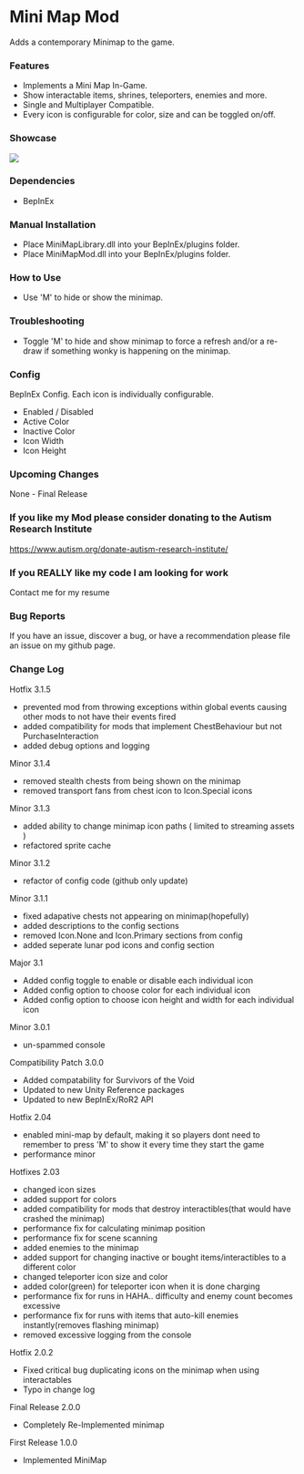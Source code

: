 # Mini Map Mod
Adds a contemporary Minimap to the game.

### Features

- Implements a Mini Map In-Game.
- Show interactable items, shrines, teleporters, enemies and more.
- Single and Multiplayer Compatible.
- Every icon is configurable for color, size and can be toggled on/off.

### Showcase

![](https://i.imgur.com/f4VwvNF.jpg)
	
### Dependencies
- BepInEx

### Manual Installation
- Place MiniMapLibrary.dll into your BepInEx/plugins folder.
- Place MiniMapMod.dll into your BepInEx/plugins folder.

### How to Use
- Use 'M' to hide or show the minimap. 

### Troubleshooting
- Toggle 'M' to hide and show minimap to force a refresh and/or a re-draw if something wonky is happening on the minimap.

### Config
BepInEx Config. Each icon is individually configurable.
- Enabled / Disabled
- Active Color
- Inactive Color
- Icon Width
- Icon Height

### Upcoming Changes
None - Final Release

### If you like my Mod please consider donating to the Autism Research Institute 
https://www.autism.org/donate-autism-research-institute/

### If you REALLY like my code I am looking for work
Contact me for my resume

### Bug Reports
If you have an issue, discover a bug, or have a recommendation please file an issue on my github page.

### Change Log
Hotfix 3.1.5
- prevented mod from throwing exceptions within global events causing other mods to not have their events fired
- added compatibility for mods that implement ChestBehaviour but not PurchaseInteraction
- added debug options and logging

Minor 3.1.4
- removed stealth chests from being shown on the minimap
- removed transport fans from chest icon to Icon.Special icons

Minor 3.1.3
- added ability to change minimap icon paths ( limited to streaming assets )
- refactored sprite cache

Minor 3.1.2
- refactor of config code (github only update)

Minor 3.1.1
- fixed adapative chests not appearing on minimap(hopefully)
- added descriptions to the config sections
- removed Icon.None and Icon.Primary sections from config
- added seperate lunar pod icons and config section

Major 3.1
- Added config toggle to enable or disable each individual icon
- Added config option to choose color for each individual icon
- Added config option to choose icon height and width for each individual icon

Minor 3.0.1
- un-spammed console

Compatibility Patch 3.0.0  
- Added compatability for Survivors of the Void
- Updated to new Unity Reference packages
- Updated to new BepInEx/RoR2 API

Hotfix 2.04
- enabled mini-map by default, making it so players dont need to remember to press 'M' to show it every time they start the game
- performance minor

Hotfixes 2.03
- changed icon sizes
- added support for colors
- added compatibility for mods that destroy interactibles(that would have crashed the minimap)
- performance fix for calculating minimap position
- performance fix for scene scanning
- added enemies to the minimap
- added support for changing inactive or bought items/interactibles to a different color
- changed teleporter icon size and color
- added color(green) for teleporter icon when it is done charging
- performance fix for runs in HAHA.. difficulty and enemy count becomes excessive
- performance fix for runs with items that auto-kill enemies instantly(removes flashing minimap)
- removed excessive logging from the console

Hotfix 2.0.2
- Fixed critical bug duplicating icons on the minimap when using interactables
- Typo in change log

Final Release 2.0.0
- Completely Re-Implemented minimap  

First Release 1.0.0
- Implemented MiniMap
